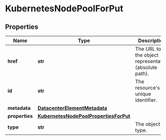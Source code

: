 # KubernetesNodePoolForPut

## Properties
| Name | Type | Description | Notes |
| ------------ | ------------- | ------------- | ------------- |
| **href** | **str** | The URL to the object representation (absolute path). | [optional] [readonly]  |
| **id** | **str** | The resource&#39;s unique identifier. | [optional] [readonly]  |
| **metadata** | [**DatacenterElementMetadata**](DatacenterElementMetadata.md) |  | [optional]  |
| **properties** | [**KubernetesNodePoolPropertiesForPut**](KubernetesNodePoolPropertiesForPut.md) |  |  |
| **type** | **str** | The object type. | [optional] [readonly]  |


